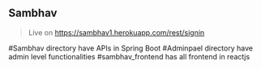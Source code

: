 ## Sambhav

>Live on https://sambhav1.herokuapp.com/rest/signin

#Sambhav directory have APIs in Spring Boot
#Adminpael directory have admin level functionalities
#sambhav_frontend has all frontend in reactjs
